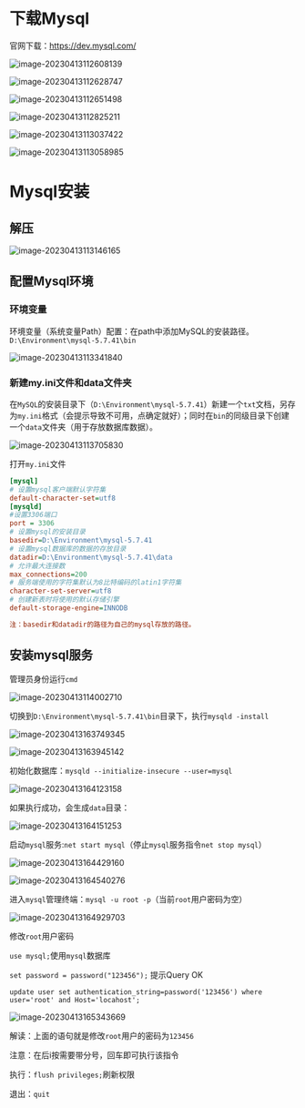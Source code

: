# 下载Mysql

官网下载：https://dev.mysql.com/

![image-20230413112608139](Mysql_Installer.assets/image-20230413112608139.png)

![image-20230413112628747](Mysql_Installer.assets/image-20230413112628747.png)

![image-20230413112651498](Mysql_Installer.assets/image-20230413112651498.png)

![image-20230413112825211](Mysql_Installer.assets/image-20230413112825211.png)

![image-20230413113037422](Mysql_Installer.assets/image-20230413113037422.png)

![image-20230413113058985](Mysql_Installer.assets/image-20230413113058985.png)

# Mysql安装

## 解压

![image-20230413113146165](Mysql_Installer.assets/image-20230413113146165.png)

## 配置Mysql环境

### 环境变量

环境变量（系统变量Path）配置：在path中添加MySQL的安装路径。`D:\Environment\mysql-5.7.41\bin`

![image-20230413113341840](Mysql_Installer.assets/image-20230413113341840.png)

### 新建my.ini文件和data文件夹

在`MySQL`的安装目录下（`D:\Environment\mysql-5.7.41`）新建一个`txt`文档，另存为`my.ini`格式（会提示导致不可用，点确定就好）；同时在`bin`的同级目录下创建一个`data`文件夹（用于存放数据库数据）。

![image-20230413113705830](Mysql_Installer.assets/image-20230413113705830.png)

打开`my.ini`文件

```ini
[mysql] 
# 设置mysql客户端默认字符集 
default-character-set=utf8 
[mysqld] 
#设置3306端口 
port = 3306 
# 设置mysql的安装目录 
basedir=D:\Environment\mysql-5.7.41
# 设置mysql数据库的数据的存放目录 
datadir=D:\Environment\mysql-5.7.41\data 
# 允许最大连接数 
max_connections=200 
# 服务端使用的字符集默认为8比特编码的latin1字符集 
character-set-server=utf8 
# 创建新表时将使用的默认存储引擎 
default-storage-engine=INNODB
```

```ini
注：basedir和datadir的路径为自己的mysql存放的路径。
```

## 安装mysql服务

管理员身份运行`cmd`

![image-20230413114002710](Mysql_Installer.assets/image-20230413114002710.png)

切换到`D:\Environment\mysql-5.7.41\bin`目录下，执行`mysqld -install`

![image-20230413163749345](Mysql_Installer.assets/image-20230413163749345.png)

![image-20230413163945142](Mysql_Installer.assets/image-20230413163945142.png)

初始化数据库：`mysqld --initialize-insecure --user=mysql`

![image-20230413164123158](Mysql_Installer.assets/image-20230413164123158.png)

如果执行成功，会生成`data`目录：

![image-20230413164151253](Mysql_Installer.assets/image-20230413164151253.png)

启动`mysql`服务:`net start mysql`（停止`mysql`服务指令`net stop mysql`）

![image-20230413164429160](Mysql_Installer.assets/image-20230413164429160.png)

![image-20230413164540276](Mysql_Installer.assets/image-20230413164540276.png)

进入`mysql`管理终端：`mysql -u root -p`（当前`root`用户密码为空）

![image-20230413164929703](Mysql_Installer.assets/image-20230413164929703.png)

修改`root`用户密码

`use mysql;`使用`mysql`数据库

`set password = password("123456");` 提示Query OK



`update user set authentication_string=password('123456') where user='root' and Host='locahost'; `

![image-20230413165343669](Mysql_Installer.assets/image-20230413165343669.png)

解读：上面的语句就是修改`root`用户的密码为`123456`

注意：在后i按需要带分号，回车即可执行该指令

执行：`flush privileges;`刷新权限

退出：`quit`
